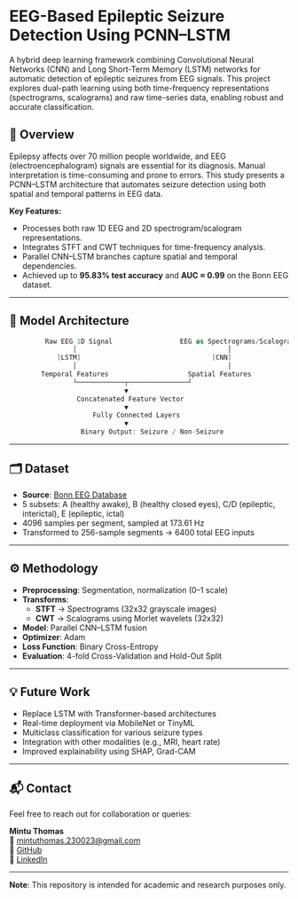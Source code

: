 # EEG-Based Epileptic Seizure Detection Using PCNN–LSTM

A hybrid deep learning framework combining Convolutional Neural Networks (CNN) and Long Short-Term Memory (LSTM) networks for automatic detection of epileptic seizures from EEG signals. This project explores dual-path learning using both time-frequency representations (spectrograms, scalograms) and raw time-series data, enabling robust and accurate classification.

## 📘 Overview

Epilepsy affects over 70 million people worldwide, and EEG (electroencephalogram) signals are essential for its diagnosis. Manual interpretation is time-consuming and prone to errors. This study presents a PCNN–LSTM architecture that automates seizure detection using both spatial and temporal patterns in EEG data.

**Key Features:**
- Processes both raw 1D EEG and 2D spectrogram/scalogram representations.
- Integrates STFT and CWT techniques for time-frequency analysis.
- Parallel CNN–LSTM branches capture spatial and temporal dependencies.
- Achieved up to **95.83% test accuracy** and **AUC ≈ 0.99** on the Bonn EEG dataset.

---

## 🧠 Model Architecture

```csharp
         Raw EEG 1D Signal                 EEG as Spectrograms/Scalograms
                │                                      │
            [LSTM]                                 [CNN]
                │                                      │
        Temporal Features                    Spatial Features
                └────────────┬───────────────┘
                             ▼
                 Concatenated Feature Vector
                             ▼
                     Fully Connected Layers
                             ▼
                  Binary Output: Seizure / Non-Seizure
```


---

## 🗂 Dataset

- **Source**: [Bonn EEG Database](https://epilepsy.uni-freiburg.de/freiburg-seizure-prediction-project/eeg-database)
- 5 subsets: A (healthy awake), B (healthy closed eyes), C/D (epileptic, interictal), E (epileptic, ictal)
- 4096 samples per segment, sampled at 173.61 Hz
- Transformed to 256-sample segments → 6400 total EEG inputs

---

## ⚙️ Methodology

- **Preprocessing**: Segmentation, normalization (0–1 scale)
- **Transforms**:
  - **STFT** → Spectrograms (32x32 grayscale images)
  - **CWT** → Scalograms using Morlet wavelets (32x32)
- **Model**: Parallel CNN–LSTM fusion
- **Optimizer**: Adam
- **Loss Function**: Binary Cross-Entropy
- **Evaluation**: 4-fold Cross-Validation and Hold-Out Split

---

## 💡 Future Work

- Replace LSTM with Transformer-based architectures
- Real-time deployment via MobileNet or TinyML
- Multiclass classification for various seizure types
- Integration with other modalities (e.g., MRI, heart rate)
- Improved explainability using SHAP, Grad-CAM
---

## 📬 Contact

Feel free to reach out for collaboration or queries:

**Mintu Thomas**  
📧 mintuthomas.230023@gmail.com  
🔗 [GitHub](https://github.com/Mintu-2306)  
🔗 [LinkedIn](https://www.linkedin.com/in/mintu-thomas-v230623)

---

**Note**: This repository is intended for academic and research purposes only.
```
